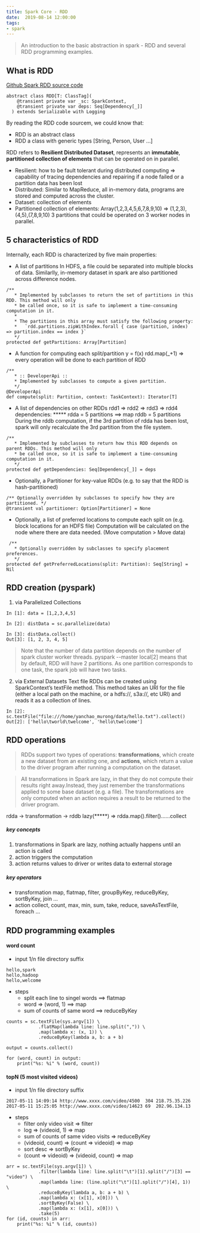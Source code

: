 ```yaml
---
title: Spark Core - RDD
date:  2019-08-14 12:00:00
tags:
- spark
---
```

> An introduction to the basic abstraction in spark - RDD and several RDD programming examples. 

## What is RDD
[Github Spark RDD source code](https://github.com/apache/spark/blob/master/core/src/main/scala/org/apache/spark/rdd/RDD.scala)
```
abstract class RDD[T: ClassTag](
    @transient private var _sc: SparkContext,
    @transient private var deps: Seq[Dependency[_]]
  ) extends Serializable with Logging
```
By reading the RDD code sourcem, we could know that: 
- RDD is an abstract class
- RDD a class with generic types [String, Person, User ...]

RDD refers to **Resilient Distributed Dataset**, represents an **immutable**, **partitioned collection of elements** that can be operated on in parallel.
- Resilient: how to be fault tolerant during distributed computing => capability of tracing dependencies and repairing if a node failed or a partition data has been lost
- Distributed: Similar to MapReduce, all in-memory data, programs are stored and computed across the cluster. 
- Dataset: collection of elements
- Partitioned collection of elements: Array(1,2,3,4,5,6,7,8,9,10) => (1,2,3),(4,5),(7,8,9,10) 3 partitions that could be operated on 3 worker nodes in parallel.

## 5 characteristics of RDD 
Internally, each RDD is characterized by five main properties:

- A list of partitions
  In HDFS, a file could be separated into multiple blocks of data. Similarlly, in-memory dataset in spark are also partitioned across difference nodes.

```
/**
   * Implemented by subclasses to return the set of partitions in this RDD. This method will only
   * be called once, so it is safe to implement a time-consuming computation in it.
   *
   * The partitions in this array must satisfy the following property:
   *   `rdd.partitions.zipWithIndex.forall { case (partition, index) => partition.index == index }`
   */
protected def getPartitions: Array[Partition]
```


- A function for computing each split/partition
  y = f(x)
  rdd.map(_+1) => every operation will be done to each partition of RDD
```
/**
   * :: DeveloperApi ::
   * Implemented by subclasses to compute a given partition.
   */
@DeveloperApi
def compute(split: Partition, context: TaskContext): Iterator[T]
```

- A list of dependencies on other RDDs
  rdd1 => rdd2 => rdd3 => rdd4
  dependencies: *****
  rdda = 5 partitions
  ==> map
  rddb = 5 partitions 
  During the rddb computation, if the 3rd partition of rdda has been lost, spark will only recalculate the 3rd partition from the file system.

```  
/**
   * Implemented by subclasses to return how this RDD depends on parent RDDs. This method will only
   * be called once, so it is safe to implement a time-consuming computation in it.
   */
protected def getDependencies: Seq[Dependency[_]] = deps
```


- Optionally, a Partitioner for key-value RDDs (e.g. to say that the RDD is hash-partitioned)
```
/** Optionally overridden by subclasses to specify how they are partitioned. */
@transient val partitioner: Option[Partitioner] = None
```
- Optionally, a list of preferred locations to compute each split on (e.g. block locations for an HDFS file)
  Computation will be calculated on the node where there are data needed. (Move computation > Move data)
```  
 /**
   * Optionally overridden by subclasses to specify placement preferences.
   */
protected def getPreferredLocations(split: Partition): Seq[String] = Nil
```

## RDD creation (pyspark)
1. via Parallelized Collections
```
In [1]: data = [1,2,3,4,5]                                                                                                                                                                                                                            

In [2]: distData = sc.parallelize(data)                                                                                                                                                                                                               

In [3]: distData.collect()                                                                                                                                                                                                                            
Out[3]: [1, 2, 3, 4, 5]

```
> Note that the number of data partition depends on the number of spark cluster worker threads. 
pyspark --master local[2] means that by default, RDD will have 2 partitions. As one partition corresponds to one task, the spark job will have two tasks.

2. via External Datasets
Text file RDDs can be created using SparkContext’s textFile method. This method takes an URI for the file (either a local path on the machine, or a hdfs://, s3a://, etc URI) and reads it as a collection of lines.
```
In [2]: sc.textFile("file:///home/yanchao_murong/data/hello.txt").collect()                                                                                                                                                                           
Out[2]: ['hello\tworld\twelcome', 'hello\twelcome']
```

## RDD operations
> RDDs support two types of operations: **transformations**, which create a new dataset from an existing one, and **actions**, which return a value to the driver program after running a computation on the dataset. 

> All transformations in Spark are lazy, in that they do not compute their results right away.Instead, they just remember the transformations applied to some base dataset (e.g. a file). The transformations are only computed when an action requires a result to be returned to the driver program.  

rdda -> transformation -> rddb 
lazy(*****) => rdda.map().filter()......collect

##### key concepts
1. transformations in Spark are lazy, nothing actually happens until an action is called
2. action triggers the computation 
3. action returns values to driver or writes data to external storage

##### key operators
- transformation
map, flatmap, filter, groupByKey, reduceByKey, sortByKey, join ...
- action
collect, count, max, min, sum, take, reduce, saveAsTextFile, foreach ...


## RDD programming examples
#### word count
- input 1/n file directory suffix
```
hello,spark
hello,hadoop
hello,welcome
```
- steps
  - split each line to singel words ==> flatmap
  - word => (word, 1) ==> map
  - sum of counts of same word ==> reduceByKey
  
```
counts = sc.textFile(sys.argv[1]) \
            .flatMap(lambda line: line.split(",")) \
            .map(lambda x: (x, 1)) \
            .reduceByKey(lambda a, b: a + b)

output = counts.collect()

for (word, count) in output:
    print("%s: %i" % (word, count))

```

#### topN (5 most visited videos)
- input 1/n file directory suffix
```
2017-05-11 14:09:14	http://www.xxxx.com/video/4500	304	218.75.35.226
2017-05-11 15:25:05	http://www.xxxx.com/video/14623	69	202.96.134.13
```

- steps
  - filter only video visit => filter
  - log => (videoid, 1) => map
  - sum of counts of same video visits => reduceByKey
  - (videoid, count) => (count => videoid) => map
  - sort desc => sortByKey
  - (count => videoid) => (videoid, count)  => map

```
arr = sc.textFile(sys.argv[1]) \
            .filter(lambda line: line.split("\t")[1].split("/")[3] == "video") \
            .map(lambda line: (line.split("\t")[1].split("/")[4], 1)) \
            .reduceByKey(lambda a, b: a + b) \
            .map(lambda x: (x[1], x[0])) \
            .sortByKey(False) \
            .map(lambda x: (x[1], x[0])) \
            .take(5)
for (id, counts) in arr:
    print("%s: %i" % (id, counts))
```